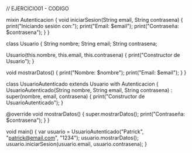 // EJERCICIO01 - CODIGO 

mixin Autenticacion {
  void iniciarSesion(String email, String contrasena) {
    print("Iniciando sesión con:");
    print("Email: $email");
    print("Contraseña: $contrasena");
  }
}

class Usuario {
  String nombre;
  String email;
  String contrasena;

  Usuario(this.nombre, this.email, this.contrasena) {
    print("Constructor de Usuario");
  }

  void mostrarDatos() {
    print("Nombre: $nombre");
    print("Email: $email");
  }
}


class UsuarioAutenticado extends Usuario with Autenticacion {
  UsuarioAutenticado(String nombre, String email, String contrasena)
      : super(nombre, email, contrasena) {
    print("Constructor de UsuarioAutenticado");
  }

  @override
  void mostrarDatos() {
    super.mostrarDatos();
    print("Contraseña: $contrasena");
  }
}

void main() {
  var usuario = UsuarioAutenticado("Patrick", "patrick@email.com", "1234");
  usuario.mostrarDatos();
  usuario.iniciarSesion(usuario.email, usuario.contrasena);
}

